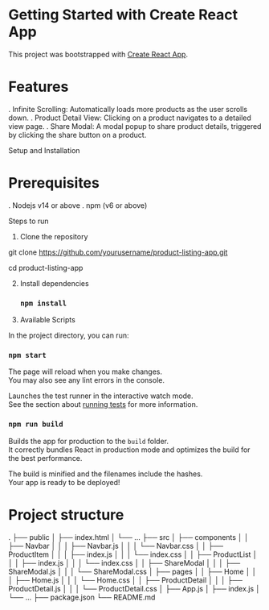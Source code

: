 # Getting Started with Create React App

This project was bootstrapped with [Create React App](https://github.com/facebook/create-react-app).

# Features

. Infinite Scrolling: Automatically loads more products as the user scrolls down.
. Product Detail View: Clicking on a product navigates to a detailed view page.
. Share Modal: A modal popup to share product details, triggered by clicking the share button on a
product.

Setup and Installation

# Prerequisites

. Nodejs v14 or above
. npm (v6 or above)

Steps to run

1.  Clone the repository

git clone https://github.com/yourusername/product-listing-app.git

cd product-listing-app

2. Install dependencies

   ### `npm install`

3. Available Scripts

In the project directory, you can run:

### `npm start`

The page will reload when you make changes.\
You may also see any lint errors in the console.

Launches the test runner in the interactive watch mode.\
See the section about [running tests](https://facebook.github.io/create-react-app/docs/running-tests) for more information.

### `npm run build`

Builds the app for production to the `build` folder.\
It correctly bundles React in production mode and optimizes the build for the best performance.

The build is minified and the filenames include the hashes.\
Your app is ready to be deployed!

# Project structure

.
├── public
│ ├── index.html
│ └── ...
├── src
│ ├── components
│ │ ├── Navbar
│ │ │ ├── Navbar.js
│ │ │ └── Navbar.css
│ │ ├── ProductItem
│ │ │ ├── index.js
│ │ │ └── index.css
│ │ ├── ProductList
│ │ │ ├── index.js
│ │ │ └── index.css
│ │ ├── ShareModal
│ │ │ ├── ShareModal.js
│ │ │ └── ShareModal.css
│ ├── pages
│ │ ├── Home
│ │ │ ├── Home.js
│ │ │ └── Home.css
│ │ ├── ProductDetail
│ │ │ ├── ProductDetail.js
│ │ │ └── ProductDetail.css
│ ├── App.js
│ ├── index.js
│ └── ...
├── package.json
└── README.md
